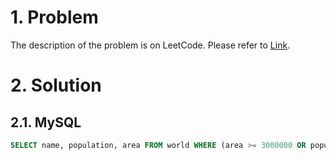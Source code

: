 # 1. Problem

The description of the problem is on LeetCode. Please refer to [Link](https://leetcode.com/problems/big-countries/).

# 2. Solution

## 2.1. MySQL

```sql
SELECT name, population, area FROM world WHERE (area >= 3000000 OR population >= 25000000);
```
